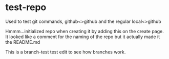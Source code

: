 test-repo
=========

Used to test git commands, github&lt;>github and the regular local&lt;>github

Hmmm...initialized repo when creating it by adding this on the create page.  It looked like a comment for the naming of the repo but it actually made it the README.md

This is a branch-test test edit to see how branches work.

